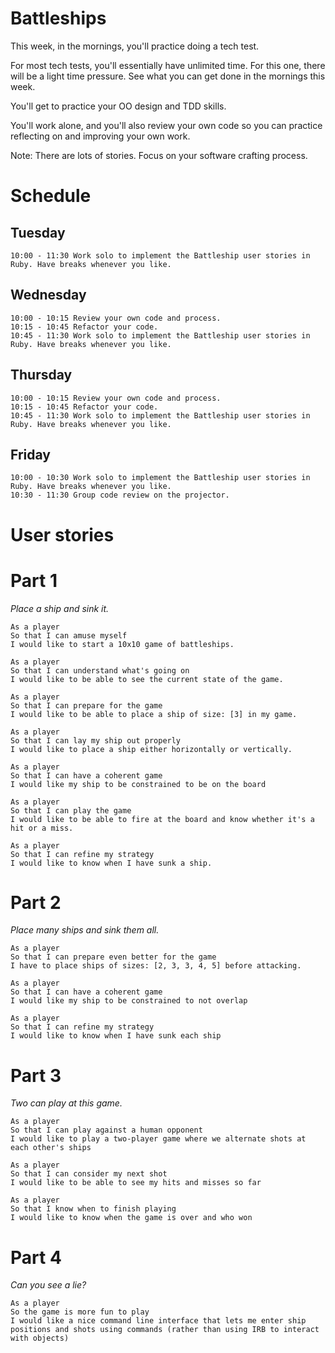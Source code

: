 # Battleships

This week, in the mornings, you'll practice doing a tech test.

For most tech tests, you'll essentially have unlimited time. For this one, there will be a light time pressure. See what you can get done in the mornings this week.

You'll get to practice your OO design and TDD skills.

You'll work alone, and you'll also review your own code so you can practice reflecting on and improving your own work.

Note: There are lots of stories. Focus on your software crafting process.

# Schedule

## Tuesday
```
10:00 - 11:30 Work solo to implement the Battleship user stories in Ruby. Have breaks whenever you like.
```
## Wednesday
```
10:00 - 10:15 Review your own code and process.
10:15 - 10:45 Refactor your code.
10:45 - 11:30 Work solo to implement the Battleship user stories in Ruby. Have breaks whenever you like.
```
## Thursday
```
10:00 - 10:15 Review your own code and process.
10:15 - 10:45 Refactor your code.
10:45 - 11:30 Work solo to implement the Battleship user stories in Ruby. Have breaks whenever you like.
```
## Friday
```
10:00 - 10:30 Work solo to implement the Battleship user stories in Ruby. Have breaks whenever you like.
10:30 - 11:30 Group code review on the projector.
```

# User stories
# Part 1
_Place a ship and sink it._
```
As a player
So that I can amuse myself
I would like to start a 10x10 game of battleships.

As a player
So that I can understand what's going on
I would like to be able to see the current state of the game.

As a player
So that I can prepare for the game
I would like to be able to place a ship of size: [3] in my game.

As a player
So that I can lay my ship out properly
I would like to place a ship either horizontally or vertically.

As a player
So that I can have a coherent game
I would like my ship to be constrained to be on the board

As a player
So that I can play the game
I would like to be able to fire at the board and know whether it's a hit or a miss.

As a player
So that I can refine my strategy
I would like to know when I have sunk a ship.
```

# Part 2
_Place many ships and sink them all._
```
As a player
So that I can prepare even better for the game
I have to place ships of sizes: [2, 3, 3, 4, 5] before attacking.

As a player
So that I can have a coherent game
I would like my ship to be constrained to not overlap

As a player
So that I can refine my strategy
I would like to know when I have sunk each ship
```

# Part 3
_Two can play at this game._
```
As a player
So that I can play against a human opponent
I would like to play a two-player game where we alternate shots at each other's ships

As a player
So that I can consider my next shot
I would like to be able to see my hits and misses so far

As a player
So that I know when to finish playing
I would like to know when the game is over and who won
```

# Part 4
_Can you see a lie?_
```
As a player
So the game is more fun to play
I would like a nice command line interface that lets me enter ship positions and shots using commands (rather than using IRB to interact with objects)
```
